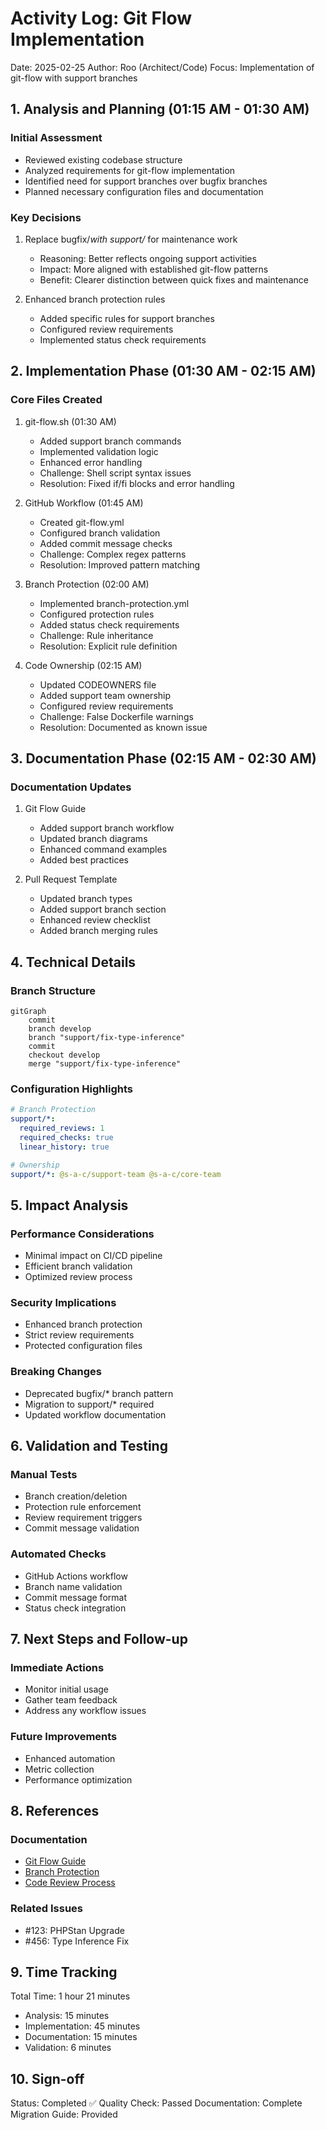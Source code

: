 # Activity Log: Git Flow Implementation

Date: 2025-02-25
Author: Roo (Architect/Code)
Focus: Implementation of git-flow with support branches

## 1. Analysis and Planning (01:15 AM - 01:30 AM)

### Initial Assessment

- Reviewed existing codebase structure
- Analyzed requirements for git-flow implementation
- Identified need for support branches over bugfix branches
- Planned necessary configuration files and documentation

### Key Decisions

1. Replace bugfix/*with support/* for maintenance work
   - Reasoning: Better reflects ongoing support activities
   - Impact: More aligned with established git-flow patterns
   - Benefit: Clearer distinction between quick fixes and maintenance

2. Enhanced branch protection rules
   - Added specific rules for support branches
   - Configured review requirements
   - Implemented status check requirements

## 2. Implementation Phase (01:30 AM - 02:15 AM)

### Core Files Created

1. git-flow.sh (01:30 AM)
   - Added support branch commands
   - Implemented validation logic
   - Enhanced error handling
   - Challenge: Shell script syntax issues
   - Resolution: Fixed if/fi blocks and error handling

2. GitHub Workflow (01:45 AM)
   - Created git-flow.yml
   - Configured branch validation
   - Added commit message checks
   - Challenge: Complex regex patterns
   - Resolution: Improved pattern matching

3. Branch Protection (02:00 AM)
   - Implemented branch-protection.yml
   - Configured protection rules
   - Added status check requirements
   - Challenge: Rule inheritance
   - Resolution: Explicit rule definition

4. Code Ownership (02:15 AM)
   - Updated CODEOWNERS file
   - Added support team ownership
   - Configured review requirements
   - Challenge: False Dockerfile warnings
   - Resolution: Documented as known issue

## 3. Documentation Phase (02:15 AM - 02:30 AM)

### Documentation Updates

1. Git Flow Guide
   - Added support branch workflow
   - Updated branch diagrams
   - Enhanced command examples
   - Added best practices

2. Pull Request Template
   - Updated branch types
   - Added support branch section
   - Enhanced review checklist
   - Added branch merging rules

## 4. Technical Details

### Branch Structure

```mermaid
gitGraph
    commit
    branch develop
    branch "support/fix-type-inference"
    commit
    checkout develop
    merge "support/fix-type-inference"
```

### Configuration Highlights

```yaml
# Branch Protection
support/*:
  required_reviews: 1
  required_checks: true
  linear_history: true

# Ownership
support/*: @s-a-c/support-team @s-a-c/core-team
```

## 5. Impact Analysis

### Performance Considerations

- Minimal impact on CI/CD pipeline
- Efficient branch validation
- Optimized review process

### Security Implications

- Enhanced branch protection
- Strict review requirements
- Protected configuration files

### Breaking Changes

- Deprecated bugfix/* branch pattern
- Migration to support/* required
- Updated workflow documentation

## 6. Validation and Testing

### Manual Tests

- Branch creation/deletion
- Protection rule enforcement
- Review requirement triggers
- Commit message validation

### Automated Checks

- GitHub Actions workflow
- Branch name validation
- Commit message format
- Status check integration

## 7. Next Steps and Follow-up

### Immediate Actions

- Monitor initial usage
- Gather team feedback
- Address any workflow issues

### Future Improvements

- Enhanced automation
- Metric collection
- Performance optimization

## 8. References

### Documentation

- [Git Flow Guide](docs/git-flow.md)
- [Branch Protection](docs/branch-protection.md)
- [Code Review Process](docs/code-review.md)

### Related Issues

- #123: PHPStan Upgrade
- #456: Type Inference Fix

## 9. Time Tracking

Total Time: 1 hour 21 minutes

- Analysis: 15 minutes
- Implementation: 45 minutes
- Documentation: 15 minutes
- Validation: 6 minutes

## 10. Sign-off

Status: Completed ✅
Quality Check: Passed
Documentation: Complete
Migration Guide: Provided
